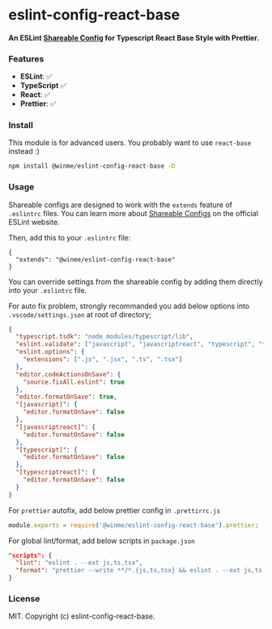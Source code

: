 # eslint-config-react-base

#### An ESLint [Shareable Config](http://eslint.org/docs/developer-guide/shareable-configs) for Typescript React Base Style with Prettier.

### Features
- **ESLint**: ✅
- **TypeScript** ✅
- **React**: ✅
- **Prettier**: ✅

### Install

This module is for advanced users. You probably want to use `react-base` instead :)

```bash
npm install @winme/eslint-config-react-base -D
```

### Usage

Shareable configs are designed to work with the `extends` feature of `.eslintrc` files.
You can learn more about
[Shareable Configs](http://eslint.org/docs/developer-guide/shareable-configs) on the
official ESLint website.

Then, add this to your `.eslintrc` file:

```
{
  "extends": "@winme/eslint-config-react-base"
}
```

You can override settings from the shareable config by adding them directly into your
`.eslintrc` file.

For auto fix problem, strongly recommanded you add below options into `.vscode/settings.json` at root of directory;

```json
{
  "typescript.tsdk": "node_modules/typescript/lib",
  "eslint.validate": ["javascript", "javascriptreact", "typescript", "typescriptreact"],
  "eslint.options": {
    "extensions": [".js", ".jsx", ".ts", ".tsx"]
  },
  "editor.codeActionsOnSave": {
    "source.fixAll.eslint": true
  },
  "editor.formatOnSave": true,
  "[javascript]": {
    "editor.formatOnSave": false
  },
  "[javascriptreact]": {
    "editor.formatOnSave": false
  },
  "[typescript]": {
    "editor.formatOnSave": false
  },
  "[typescriptreact]": {
    "editor.formatOnSave": false
  }
}
```

For `prettier` autofix, add below prettier config in `.prettirrc.js`
```js
module.exports = require('@winme/eslint-config-react-base').prettier;
```

For global lint/format, add below scripts in `package.json`
```json
"scripts": {
  "lint": "eslint . --ext js,ts,tsx",
  "format": "prettier --write **/*.{js,ts,tsx} && eslint . --ext js,ts,tsx --fix"
}
```

### License

MIT. Copyright (c) eslint-config-react-base.